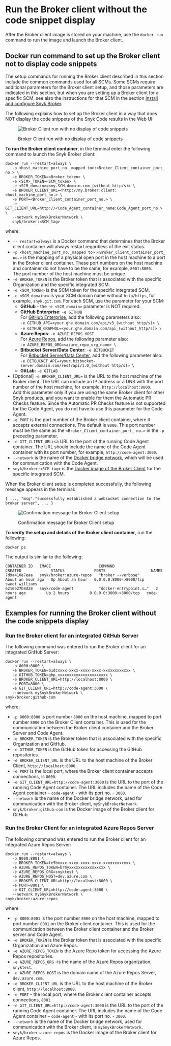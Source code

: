 # Run the Broker client without the code snippet display

After the Broker  client image is stored on your machine, use the `docker run` command to run the image and launch the Broker client.

## Docker run command to set up the Broker client not to display code snippets

The setup commands for running the Broker client described in this section include the common commands used for all SCMs. Some SCMs require additional parameters for the Broker client setup, and those parameters are indicated in this section, but when you are setting up a Broker client for a specific SCM, see also the instructions for that SCM in the section [Install and configure Snyk Broker](../../../install-and-configure-snyk-broker/).

The following explains how to set up the Broker client in a way that does NOT display the code snippets of the Snyk Code results in the Web UI:

<figure><img src="../../../../../.gitbook/assets/Broker - Results - without code snippets (1) (1) (1) (1) (1) (1) (1) (1) (1) (1) (1) (1) (1) (1) (1) (1) (1) (1) (1) (1) (1) (1) (1) (1) (1) (1) (1) (1) (1) (1) (1) (1) (1) (1) (1) (1) (4) (1).png" alt="Broker Client run with no display of code snippets"><figcaption><p>Broker Client run with no display of code snippets</p></figcaption></figure>

**To run the Broker client container**, in the terminal enter the following command to launch the Snyk Broker client:

```
docker run --restart=always \
   -p <host_machine_port_no._mapped to>:<Broker_Client_container_port_ no.> \
   -e BROKER_TOKEN=<Broker_token> \
   -e <SCM>_TOKEN=<SCM_token> \
   -e <SCM_domain>=<my.SCM.domain.com_(without_http/s)> \  
   -e BROKER_CLIENT_URL=<http://my.broker.client:<host_machine_port_no.> \
   -e PORT=<Broker_Client_container_port_no.> \
   -e GIT_CLIENT_URL=http://<Code_Agent_container_name:Code_Agent_port_no.> \
   --network mySnykBrokerNetwork \
   snyk/broker:<SCM_tag>
```

where:

* `-- restart=always` is a Docker command that determines that the Broker client container will always restart regardless of the exit status.
* `-p <host_machine_port_no._mapped to>:<Broker_Client_container_port_ no.>` is the mapping of a physical open port in the host machine to a port in the Broker client container. These port numbers on the host machine and container do not have to be the same, for example, `8001:8000`.\
  The port number of the host machine must be unique.
* `-e BROKER_TOKEN` is the Broker token that is associated with the specific Organization and the specific integrated SCM.
* `-e <SCM_TOKEN>` is the SCM token for the specific integrated SCM.
* `-e <SCM_domain>=` is your SCM domain name without `http/https`, for example, `snyk.git.com`. For each SCM, use the parameter for your SCM:
  * **GitHub** - the `-e <SCM_domain>` parameter is NOT required.
  * **GitHub Enterprise**: `-e GITHUB`\
    For [GitHub Enterprise](../../../install-and-configure-snyk-broker/github-enterprise-prerequisites-and-steps-to-install-and-configure-broker/setup-broker-with-github-enterprise.md), add the following parameters also:\
    `-e GITHUB_API=<your.ghe.domain.com/api/v3_(without_http/s)> \`\
    `-e GITHUB_GRAPHQL=<your.ghe.domain.com/api_(without_http/s)> \`
  * **Azure Repos**: `-e AZURE_REPOS_HOST`\
    For [Azure Repos](../../../install-and-configure-snyk-broker/azure-repos-prerequisites-and-steps-to-install-and-configure-broker/setup-broker-with-azure-repos.md), add the following parameter also:\
    `-e AZURE_REPOS_ORG=<azure_repo_org_name> \`
  * **Bitbucket Server/Data Center**: `-e BITBUCKET`\
    For [Bitbucket Server/Data Center](../../../install-and-configure-snyk-broker/bitbucket-server-data-center-prerequisites-and-steps-to-install-and-configure-broker/data-center.md), add the following parameter also:\
    `-e BITBUCKET_API=<your.bitbucket-server.domain.com/rest/api/1.0_(without http/s)> \`
  * **GitLab**: `-e GITLAB`
* \[Optional] `-e BROKER_CLIENT_URL=` is the URL to the host machine of the Broker client. The URL can include an IP address or a DNS with the port number of the host machine, for example, `http://localhost:8000`.\
  Add this parameter only if you are using the same Broker client for other Snyk products, and you want to enable for them the Automatic PR Checks feature. Since the Automatic PR Checks feature is not supported for the Code Agent, you do not have to use this parameter for the Code Agent.
* `-e PORT` is the port number of the Broker client container, where it accepts external connections. The default is `8000`. This port number must be the same as the `<Broker_Client_container_port_ no.>` in the `-p` preceding parameter.
* `-e GIT_CLIENT_URLis`a URL to the port of the running Code Agent container. The URL should include the name of the Code Agent container with its port number, for example, `http://code-agent:3000`.
* `--network` is the name of the [Docker bridge network](../create-network-for-broker-client-and-code-agent-communication.md), which will be used for communication with the Code Agent.
* `snyk/broker:<SCM_tag>` is the [Docker image of the Broker Client](download-or-update-the-snyk-broker-client-docker-image.md) for the specific integrated SCM.

When the Broker client setup is completed successfully, the following message appears in the terminal:

`{ ..., "msg":"successfully established a websocket connection to the broker server", ... }`

<figure><img src="../../../../../.gitbook/assets/Broker Client - Setup success message.png" alt="Confirmation message for Broker Client setup"><figcaption><p>Confirmation message for Broker Client setup</p></figcaption></figure>

**To verify the setup and details of the Broker client container**, run the following:

```
docker ps
```

The output is similar to the following:

```
CONTAINER ID   IMAGE                     COMMAND                  CREATED             STATUS             PORTS                    NAMES
7d9a410e7eaa   snyk/broker:azure-repos   "broker --verbose"       About an hour ago   Up About an hour   0.0.0.0:8000->8000/tcp   sweet_williams
6216e27b8d28   snyk/code-agent           "docker-entrypoint.s…"   2 hours ago         Up 2 hours         0.0.0.0:3000->3000/tcp   code-agent
```

## Examples for running the Broker client without the code snippets display

### **Run the Broker client for an integrated GitHub Server**

The following command was entered to run the Broker client for an integrated GitHub Server:

```
docker run --restart=always \
   -p 8000:8000 \
   -e BROKER_TOKEN=b1dcxxxx-xxxx-xxxx-xxxx-xxxxxxxxxxxx \
   -e GITHUB_TOKEN=ghp_xxxxxxxxxxxxxxxxxxxxxx \
   -e BROKER_CLIENT_URL=http://localhost:8000 \
   -e PORT=8000 \
   -e GIT_CLIENT_URL=http://code-agent:3000 \
   --network mySnykBrokerNetwork \
snyk/broker:github-com
```

where:

* `-p 8000:8000` is port number `8000` on the host machine, mapped to port number `8000` on the Broker Client container. This is used for the communication between the Broker client container and the Broker Server and Code Agent.
* `-e BROKER_TOKEN` is the Broker token that is associated with the specific Organization and GitHub.
* `-e GITHUB_TOKEN` is the GitHub token for accessing the GitHub repositories.
* `-e BROKER_CLIENT_URL` is the URL to the host machine of the Broker Client, `http://localhost:8000`.
* `-e PORT` is the local port, where the Broker client container accepts connections, is `8000`.
* `-e GIT_CLIENT_URL=http://code-agent:3000` is the URL to the port of the running Code Agent container. The URL includes the name of the Code Agent container – `code-agent` - with its port no. - `3000`.
* `--network` is the name of the Docker bridge network, used for communication with the Broker client, `mySnykBrokerNetwork`.
* `snyk/broker:github-com` is the Docker image of the Broker client for GitHub.

### **Run the Broker Client for an integrated Azure Repos Server**

The following command was entered to run the Broker client for an integrated Azure Repos Server:

```
docker run --restart=always \
   -p 8000:8001 \
   -e BROKER_TOKEN=fe5bxxxx-xxxx-xxxx-xxxx-xxxxxxxxxxxx \
   -e AZURE_REPOS_TOKEN=brmyxxxxxxxxxxxxxxxx \
   -e AZURE_REPOS_ORG=snyktest \
   -e AZURE_REPOS_HOST=dev.azure.com \
   -e BROKER_CLIENT_URL=http://localhost:8000 \
   -e PORT=8001 \
   -e GIT_CLIENT_URL=http://code-agent:3000 \
   --network mySnykBrokerNetwork \
snyk/broker:azure-repos
```

where:

* `-p 8000:8001` is the port number `8000` on the host machine, mapped to port number `8001` on the Broker client container. This is used for the communication between the Broker client container and the Broker server and Code Agent.
* `-e BROKER_TOKEN` is the Broker token that is associated with the specific Organization and Azure Repos.
* `-e AZURE_REPOS_TOKEN` is the Azure Repo token for accessing the Azure Repos repositories.
* `-e AZURE_REPOS_ORG` -is the name of the Azure Repos organization, `snyktest`.
* `-e AZURE_REPOS_HOST` is the domain name of the Azure Repos Server, `dev.azure.com`.
* `-e BROKER_CLIENT_URL` is the URL to the host machine of the Broker client, `http://localhost:8000`.
* `-e PORT` - the local port, where the Broker client container accepts connections, `8001`.
* `-e GIT_CLIENT_URL=http://code-agent:3000` is the URL to the port of the running Code Agent container. The URL includes the name of the Code Agent container – `code-agent` - with its port no. - `3000`.
* `--network` is the name of the Docker bridge network, used for communication with the Broker client, is `mySnykBrokerNetwork`.
* `snyk/broker:azure-repos` is the Docker image of the Broker client for Azure Repos.
